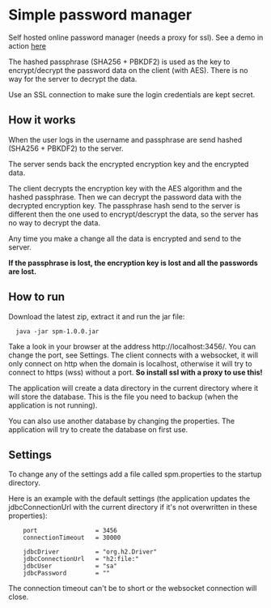 # Simple password manager

Self hosted online password manager (needs a proxy for ssl). See a demo in action 
[here](https://www.simple-password-manager.nl)

The hashed passphrase (SHA256 + PBKDF2) is used as the key to encrypt/decrypt 
the password data on the client (with AES). There is no way for 
the server to decrypt the data. 

Use an SSL connection to make sure the login credentials are 
kept secret.

## How it works

When the user logs in the username and passphrase are send 
hashed (SHA256 + PBKDF2) to the server.

The server sends back the encrypted encryption key and the encrypted data. 

The client decrypts the encryption key with the AES algorithm 
and the hashed passphrase. Then we can decrypt the password data 
with the decrypted encryption key. The passphrase hash send to the server is 
different then the one used to encrypt/descrypt the data, so the
server has no way to decrypt the data.

Any time you make a change all the data is encrypted and send
to the server.

**If the passphrase is lost, the encryption key is lost and all the passwords are lost.**

## How to run

Download the latest zip, extract it and run the jar file:

```
  java -jar spm-1.0.0.jar
```

Take a look in your browser at the address http://localhost:3456/. You can change the port, see Settings.
The client connects with a websocket, it will only connect on http when the domain is localhost, 
otherwise it will try to connect to https (wss) without a port. **So install ssl with a proxy to use this!**

The application will create a data directory in the current directory where it will store the database. 
This is the file you need to backup (when the application is not running).

You can also use another database by changing the properties. The application will try to create the database on first use.

## Settings

To change any of the settings add a file called spm.properties to the startup directory.

Here is an example with the default settings (the application updates the jdbcConnectionUrl with the current directory if it's not overwritten in these properties):

```
    port                = 3456
    connectionTimeout   = 30000

    jdbcDriver          = "org.h2.Driver"
    jdbcConnectionUrl   = "h2:file:"
    jdbcUser            = "sa"
    jdbcPassword        = ""
```

The connection timeout can't be to short or the websocket connection will close.
